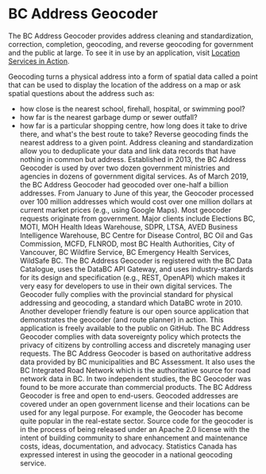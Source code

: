 # BC Address Geocoder
The BC Address Geocoder provides address cleaning and standardization, correction, completion, geocoding, and reverse geocoding for government and the public at large. To see it in use by an application, visit [Location Services in Action](https://ols-demo.apps.gov.bc.ca/index.html).

Geocoding turns a physical address into a form of spatial data called a point that can be used to display the location of the address on a map or ask spatial questions about the address such as:
   - how close is the nearest school, firehall, hospital, or swimming pool?
   - how far is the nearest garbage dump or sewer outfall?
   - how far is a particular shopping centre, how long does it take to drive there, and what's the best route to take?
Reverse geocoding finds the nearest address to a given point. Address cleaning and standardization allow you to deduplicate your data and link data records that have nothing in common but address.
Established in 2013, the BC Address Geocoder is used by over two dozen government ministries and agencies in dozens of government digital services. As of March 2019, the BC Address Geocoder had geocoded over one-half a billion addresses. From January to June of this year, the Geocoder processed over 100 million addresses which would cost over one million dollars at current market prices (e.g., using Google Maps). Most geocoder requests originate from government.
Major clients include Elections BC, MOTI, MOH Health Ideas Warehouse, SDPR, LTSA, AVED Business Intelligence Warehouse, BC Centre for Disease Control, BC Oil and Gas Commission, MCFD, FLNROD, most BC Health Authorities, City of Vancouver, BC Wildfire Service, BC Emergency Health Services, WildSafe BC.
The BC Address Geocoder is registered with the BC Data Catalogue, uses the DataBC API Gateway, and uses industry-standards for its design and specification (e.g., REST, OpenAPI) which makes it very easy for developers to use in their own digital services. The Geocoder fully complies with the provincial standard for physical addressing and geocoding, a standard which DataBC wrote in 2010.
Another developer friendly feature is our open source application that demonstrates the geocoder (and route planner) in action. This application is freely available to the public on GitHub. The BC Address Geocoder complies with data sovereignty policy which protects the privacy of citizens by controlling access and discretely managing user requests.
The BC Address Geocoder is based on authoritative address data provided by BC municipalities and BC Assessment. It also uses the BC Integrated Road Network which is the authoritative source for road network data in BC. In two independent studies, the BC Geocoder was found to be more accurate than commercial products.
The BC Address Geocoder is free and open to end-users. Geocoded addresses are covered under an open government license and their locations can be used for any legal purpose. For example, the Geocoder has become quite popular in the real-estate sector. Source code for the geocoder is in the process of being released under an Apache 2.0 license with the intent of building community to share enhancement and maintenance costs, ideas, documentation, and advocacy. Statistics Canada has expressed interest in using the geocoder in a national geocoding service.

